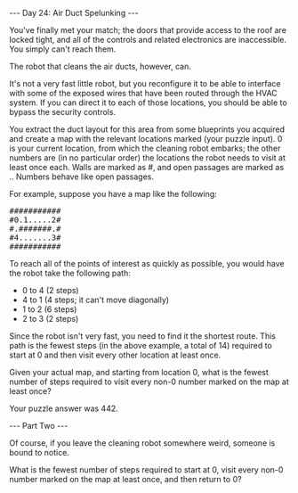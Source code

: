 --- Day 24: Air Duct Spelunking ---

You've finally met your match; the doors that provide access to the roof are locked tight, and all of the controls and related 
electronics are inaccessible. You simply can't reach them.

The robot that cleans the air ducts, however, can.

It's not a very fast little robot, but you reconfigure it to be able to interface with some of the exposed wires that have been 
routed through the HVAC system. If you can direct it to each of those locations, you should be able to bypass the security controls.

You extract the duct layout for this area from some blueprints you acquired and create a map with the relevant locations marked 
(your puzzle input). 0 is your current location, from which the cleaning robot embarks; the other numbers are (in no particular 
order) the locations the robot needs to visit at least once each. Walls are marked as #, and open passages are marked as .. Numbers 
behave like open passages.

For example, suppose you have a map like the following:
<pre>
###########
#0.1.....2#
#.#######.#
#4.......3#
###########
</pre>
To reach all of the points of interest as quickly as possible, you would have the robot take the following path:

- 0 to 4 (2 steps)
- 4 to 1 (4 steps; it can't move diagonally)
- 1 to 2 (6 steps)
- 2 to 3 (2 steps)

Since the robot isn't very fast, you need to find it the shortest route. This path is the fewest steps (in the above example, a 
total of 14) required to start at 0 and then visit every other location at least once.

Given your actual map, and starting from location 0, what is the fewest number of steps required to visit every non-0 number marked 
on the map at least once?

Your puzzle answer was 442.

--- Part Two ---

Of course, if you leave the cleaning robot somewhere weird, someone is bound to notice.

What is the fewest number of steps required to start at 0, visit every non-0 number marked on the map at least once, and then 
return to 0?
